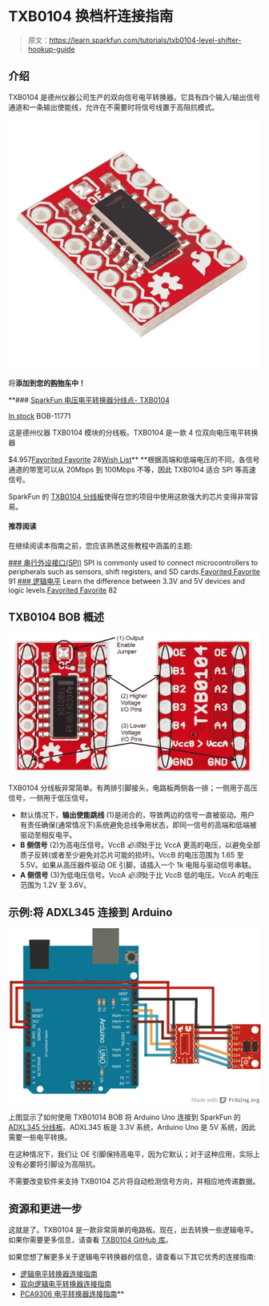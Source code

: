 # TXB0104 换档杆连接指南

> 原文：<https://learn.sparkfun.com/tutorials/txb0104-level-shifter-hookup-guide>

## 介绍

TXB0104 是德州仪器公司生产的双向信号电平转换器。它具有四个输入/输出信号通道和一条输出使能线，允许在不需要时将信号线置于高阻抗模式。

[![SparkFun Voltage-Level Translator Breakout - TXB0104](img/320b4555668bd3a225b3c54436aa4609.png)](https://www.sparkfun.com/products/11771) 

将**添加到您的[购物车](https://www.sparkfun.com/cart)中！**

 **### [SparkFun 电压电平转换器分线点- TXB0104](https://www.sparkfun.com/products/11771)

[In stock](https://learn.sparkfun.com/static/bubbles/ "in stock") BOB-11771

这是德州仪器 TXB0104 模块的分线板。TXB0104 是一款 4 位双向电压电平转换器

$4.957[Favorited Favorite](# "Add to favorites") 28[Wish List](# "Add to wish list")** **根据高端和低端电压的不同，各信号通道的带宽可以从 20Mbps 到 100Mbps 不等，因此 TXB0104 适合 SPI 等高速信号。

SparkFun 的 [TXB0104 分线板](https://www.sparkfun.com/products/11771)使得在您的项目中使用这款强大的芯片变得非常容易。

#### 推荐阅读

在继续阅读本指南之前，您应该熟悉这些教程中涵盖的主题:

[](https://learn.sparkfun.com/tutorials/serial-peripheral-interface-spi) [### 串行外设接口(SPI)](https://learn.sparkfun.com/tutorials/serial-peripheral-interface-spi) SPI is commonly used to connect microcontrollers to peripherals such as sensors, shift registers, and SD cards.[Favorited Favorite](# "Add to favorites") 91[](https://learn.sparkfun.com/tutorials/logic-levels) [### 逻辑电平](https://learn.sparkfun.com/tutorials/logic-levels) Learn the difference between 3.3V and 5V devices and logic levels.[Favorited Favorite](# "Add to favorites") 82

## TXB0104 BOB 概述

[![Labeled image of the TXB0104 BOB](img/442f76729a2df094189410ae1a1cc20c.png)](https://cdn.sparkfun.com/assets/6/4/4/b/5/522e1872757b7ff85a8b4569.png)

TXB0104 分线板非常简单。有两排引脚接头，电路板两侧各一排；一侧用于高压信号，一侧用于低压信号。

*   默认情况下，**输出使能跳线** (1)是闭合的，导致两边的信号一直被驱动。用户有责任确保(通常情况下)系统避免总线争用状态，即同一信号的高端和低端被驱动至相反电平。
*   **B 侧信号** (2)为高电压信号。VccB *必须*处于比 VccA 更高的电压，以避免全部质子反转(或者至少避免对芯片可能的损坏)。VccB 的电压范围为 1.65 至 5.5V。如果从高压器件驱动 OE 引脚，请插入一个 1k 电阻与驱动信号串联。
*   **A 侧信号** (3)为低电压信号。VccA *必须*处于比 VccB 低的电压。VccA 的电压范围为 1.2V 至 3.6V。

## 示例:将 ADXL345 连接到 Arduino

[![Example hook-up diagram](img/8abf05771b84724c353eff813757842c.png)](https://cdn.sparkfun.com/assets/8/7/1/2/b/522e274b757b7f78358b4569.png)

上图显示了如何使用 TXB01014 BOB 将 Arduino Uno 连接到 SparkFun 的 [ADXL345 分线板](https://www.sparkfun.com/products/9836)。ADXL345 板是 3.3V 系统，Arduino Uno 是 5V 系统，因此需要一些电平转换。

在这种情况下，我们让 OE 引脚保持高电平，因为它默认；对于这种应用，实际上没有必要将引脚设为高阻抗。

不需要改变软件来支持 TXB0104 芯片将自动检测信号方向，并相应地传递数据。

## 资源和更进一步

这就是了。TXB0104 是一款非常简单的电路板。现在，出去转换一些逻辑电平。如果你需要更多信息，请查看 [TXB0104 GitHub 库](https://github.com/sparkfun/TXB0104_breakout)。

如果您想了解更多关于逻辑电平转换器的信息，请查看以下其它优秀的连接指南:

*   [逻辑电平转换器连接指南](https://learn.sparkfun.com/tutorials/using-the-logic-level-converter)
*   [双向逻辑电平转换器连接指南](https://learn.sparkfun.com/tutorials/bi-directional-logic-level-converter-hookup-guide)
*   [PCA9306 电平转换器连接指南](https://learn.sparkfun.com/tutorials/pca9306-level-translator-hookup-guide)**